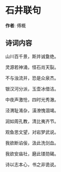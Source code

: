 # 石井联句

**作者**: 傅概

## 诗词内容

山川百千景，斯并诚敻绝。

灵源若神涌，怪石肖天裂。

不与浊流并，恐是众泉杰。

银汉河分派，玉壶冰借洁。

中夜声激怆，四时光秀澈。

泾渭耻淆杂，潢潦愧涸竭。

润如周孔教，清比夷齐节。

观鱼思文望，对岩梦武说。

我欲断谄佞，汲此洗剑血。

我欲安庙社，磨此镂勋碣。

诗以志本心，书之非诡说。

